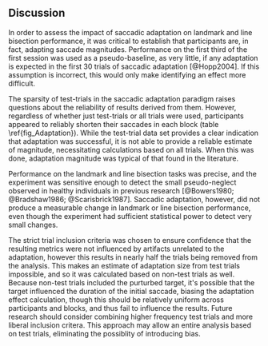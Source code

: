 Discussion 
----------


In order to assess the impact of saccadic adaptation on landmark
and line bisection performance, it was critical to establish that
participants are, in fact, adapting saccade magnitudes.
Performance on the first third of the first session was used as a
pseudo-baseline, as very little, if any adaptation is expected in
the first 30 trials of saccadic adaptation [@Hopp2004]. If this
assumption is incorrect, this would only make identifying an
effect more difficult.

The sparsity of test-trials in the saccadic adaptation paradigm
raises questions about the reliability of results derived from
them. However, regardless of whether just test-trials or all
trials were used, participants appeared to reliably shorten their
saccades in each block (table \ref{fig_Adaptation}). While the
test-trial data set provides a clear indication that adaptation
was successful, it is not able to provide a reliable estimate of
magnitude, necessitating calculations based on all trials. When
this was done, adaptation magnitude was typical of that found in
the literature.

Performance on the landmark and line bisection tasks was precise,
and the experiment was sensitive enough to detect the small
pseudo-neglect observed in healthy individuals in previous
research [@Bowers1980; @Bradshaw1986; @Scarisbrick1987].  Saccadic
adaptation, however, did not produce a measurable change in
landmark or line bisection performance, even though the experiment
had sufficient statistical power to detect very small changes. 

The strict trial inclusion criteria was chosen to ensure
confidence that the resulting metrics were not influenced by
artifacts unrelated to the adaptation, however this results in
nearly half the trials being removed from the analysis. This makes
an estimate of adaptation size from test trials impossible, and so
it was calculated based on non-test trials as well. Because
non-test trials included the purturbed target, it's possible that
the target influenced the duration of the initial saccade, biasing
the adaptation effect calculation, though this should be
relatively uniform across participants and blocks, and thus fail
to influence the results. Future research should consider
combining higher frequency test trials and more liberal inclusion
critera. This approach may allow an entire analysis based on test
trials, eliminating the possiblity of introducing bias. 



